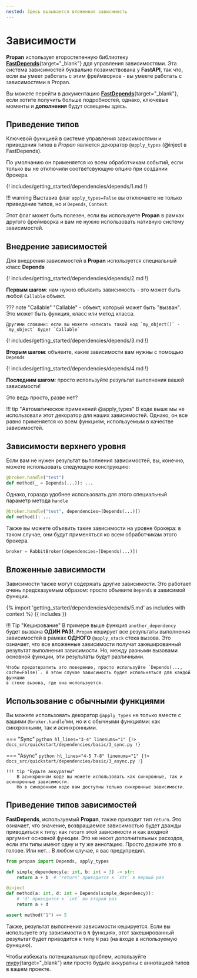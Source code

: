 ```yaml
---
nested: Здесь вызывается вложенная зависимость
---
```


# Зависимости

**Propan** использует второстепенную библиотеку [**FastDepends**](https://lancetnik.github.io/FastDepends/){target="_blank"} ддя управления зависимостями.
Эта система зависимостей буквально позаимствована у **FastAPI**, так что, если вы умеет работать с этим фреймворков - вы умеете работать с зависимостями в Propan.

Вы можете перейти в документацию [**FastDepends**](https://lancetnik.github.io/FastDepends/){target="_blank"}, если хотите получить больше подробностей, однако, ключевые моменты и **дополнения** будут освещены здесь.

## Приведение типов

Ключевой функцией в системе управления зависимостями и приведения типов в *Propan* является декоратор `@apply_types` (@inject в FastDepends).

По умолчанию он применяется ко всем обработчикам событий, если только вы не отключили соответсвующую опцию при создании брокера.

{! includes/getting_started/dependencies/depends/1.md !}

!!! warning
    Выставив флаг `apply_types=False` вы отключаете не только приведение типов, но и `Depends`, `Context`.

Этот флаг может быть полезен, если вы используете **Propan** в рамках другого фреймворка и вам не нужно использовать
нативную систему зависимостей.

## Внедрение зависимостей

Для внедрения зависимостей в **Propan** используется специальный класс **Depends**

{! includes/getting_started/dependencies/depends/2.md !}

**Первым шагом**: нам нужно объявить зависимость - это может быть любой `Callable` объект.

??? note "Callable"
    "Callable" - объект, который может быть "вызван". Это может быть функция, класс или метод класса.

    Другими словами: если вы можете написать такой код `my_object()` - `my_object` будет `Callable`

{! includes/getting_started/dependencies/depends/3.md !}

**Вторым шагом**: объявите, какие зависимости вам нужны с помощью `Depends`

{! includes/getting_started/dependencies/depends/4.md !}

**Последним шагом**: просто используйте результат выполнения вашей зависимости!

Это ведь просто, разве нет?

!!! tip "Автоматическое применений @apply_types"
    В коде выше мы не использовали этот декоратор для наших зависимостей. Однако, он все равно применяется
    ко всем функциям, используемым в качестве зависимостей.

## Зависимости верхнего уровня

Если вам не нужен результат выполнения зависимостей, вы, конечно, можете использовать следующую конструкцию:

```python
@broker.handle("test")
def method(_ = Depends(...)): ...
```

Однако, гораздо удобнее использовать для этого специальный параметр метода `handle`

```python
@broker.handle("test", dependencies=[Depends(...)])
def method(): ...
```

Также вы можете объявить такие зависимости на уровне брокера: в таком случае, они будут применяться ко всем обработчикам этого брокера.

```python
broker = RabbitBroker(dependencies=[Depends(...)])
```

## Вложенные зависимости

Зависимости также могут содержать другие зависимости. Это работает очень предсказуемым образом: просто объявите
`Depends` в зависимой функции.

{% import 'getting_started/dependencies/depends/5.md' as includes with context %}
{{ includes }}

!!! Tip "Кеширование"
    В примере выше функция `another_dependency` будет вызвана **ОДИН РАЗ!**.
    `Propan` кеширует все результаты выполнения зависимостей в рамках **ОДНОГО** `@apply_stack` стека вызова.
    Это означает, что все вложенные зависимости получат закешированный результат выполнения зависимости.
    Но, между разными вызовами основной функции, эти результаты будут различными.

    Чтобы предотвратить это поведение, просто используйте `Depends(..., cache=False)`. В этом случае зависимость будет испольняться для каждой функции
    в стеке вызова, где она используется.

## Использование с обычными функциями

Вы можете использовать декоратор `@apply_types` не только вместе с вашими `@broker.handle`'ми, но и с обычными функциями: как синхронными, так и асинхронными.

=== "Sync"
    ```python hl_lines="3-4" linenums="1"
    {!> docs_src/quickstart/dependencies/basic/3_sync.py !}
    ```

=== "Async"
    ```python hl_lines="4-5 7-8" linenums="1"
    {!> docs_src/quickstart/dependencies/basic/3_async.py !}
    ```

    !!! tip "Будьте аккуратны"
        В асинхронном коде вы можете использовать как синхронные, так и асинхронные зависимости.
        Но в синхронном коде вам доступны только синхронные зависимости.

## Приведение типов зависимостей

**FastDepends**, используемый **Propan**, также приводит тип `return`. Это означает, что значение, возвращаемое зависимостью будет
дважды приводиться к типу: как `return` этой зависимости и как входной аргумент основной функции. Это не несет дополнительных расходов, если эти типы имеют одну и ту же аннотацию. Просто держите это в голове. Или нет... В любом случае, я вас предупредил.

```python linenums="1"
from propan import Depends, apply_types

def simple_dependency(a: int, b: int = 3) -> str:
    return a + b  # 'return' приводится к `str` в первый раз

@inject
def method(a: int, d: int = Depends(simple_dependency)):
    # 'd' приводится к `int` во второй раз
    return a + d

assert method("1") == 5
```

Также, результат выполнения зависимости кешируется. Если вы используете эту зависимости в `N` функциях,
этот закешированный результат будет приводится к типу `N` раз (на входе в используемую функцию).

Чтобы избежать потенциальных проблем, используйте [mypy](https://www.mypy-lang.org){target="_blank"} или просто будьте аккуратны с аннотацией типов в вашем проекте.
